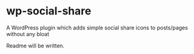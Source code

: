 # wp-social-share
A WordPress plugin which adds simple social share icons to posts/pages without any bloat

Readme will be written.
